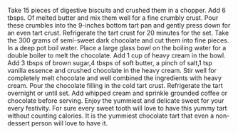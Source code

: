 Take 15 pieces of digestive biscuits and crushed them in a chopper.
Add 6 tbsps. Of melted butter and mix them well for a fine crumbly crust.
Pour these crumbles into the 9-inches bottom tart pan and gently press down for an even tart crust.
Refrigerate the tart crust for 20 minutes for the set.
Take the 300 grams of semi-sweet dark chocolate and cut them into fine pieces.
In a deep pot boil water. Place a large glass bowl on the boiling water for a double boiler to melt the chocolate.
Add 1 cup of heavy cream in the bowl.
Add 3 tbsps of brown sugar,4 tbsps of soft butter, a pinch of salt,1 tsp vanilla essence and crushed chocolate in the heavy cream.
Stir well for completely melt chocolate and well combined the ingredients with heavy cream.
Pour the chocolate filling in the cold tart crust.
Refrigerate the tart overnight or until set.
Add whipped cream and sprinkle grounded coffee or chocolate before serving.
Enjoy the yummiest and delicate sweet for your every festivity. For sure every sweet tooth will love to have this yummy tart without counting calories. It is the yummiest chocolate tart that even a non-dessert person will love to have it.